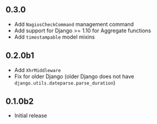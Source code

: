 ## 0.3.0

* Add `NagiosCheckCommand` management command
* Add support for Django >= 1.10 for Aggregate functions
* Add `timestampable` model mixins

## 0.2.0b1

* Add `XhrMiddleware`
* Fix for older Django (older Django does not have `django.utils.dateparse.parse_duration`)

## 0.1.0b2

* Initial release
